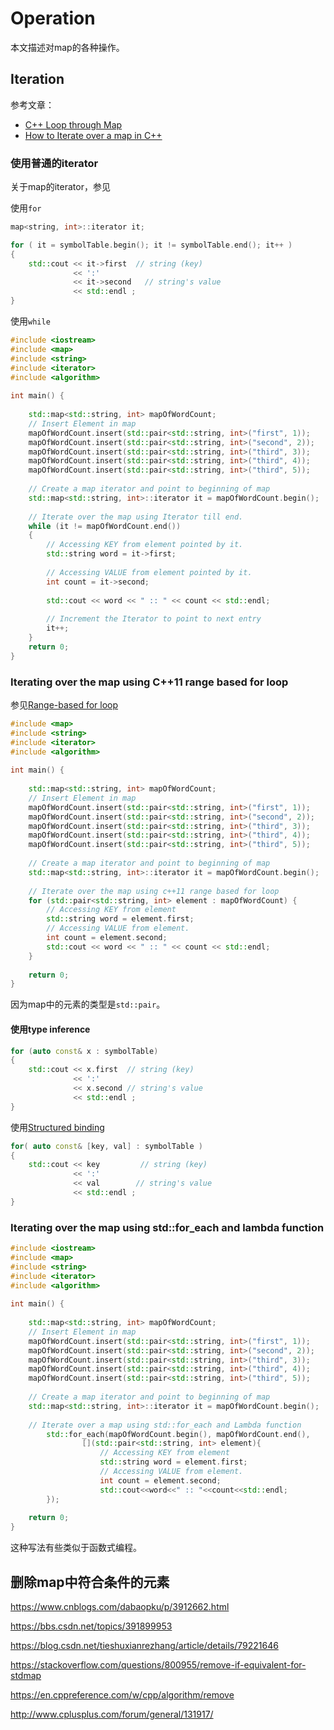 # Operation

本文描述对map的各种操作。

## Iteration

参考文章：

- [C++ Loop through Map](https://stackoverflow.com/questions/26281979/c-loop-through-map)
- [How to Iterate over a map in C++](https://thispointer.com/how-to-iterate-over-a-map-in-c/)

### 使用普通的iterator

关于map的iterator，参见

使用`for`

```c++
map<string, int>::iterator it;

for ( it = symbolTable.begin(); it != symbolTable.end(); it++ )
{
    std::cout << it->first  // string (key)
              << ':'
              << it->second   // string's value 
              << std::endl ;
}
```

使用`while`

```c++
#include <iostream>
#include <map>
#include <string>
#include <iterator>
#include <algorithm>
 
int main() {
 
	std::map<std::string, int> mapOfWordCount;
	// Insert Element in map
	mapOfWordCount.insert(std::pair<std::string, int>("first", 1));
	mapOfWordCount.insert(std::pair<std::string, int>("second", 2));
	mapOfWordCount.insert(std::pair<std::string, int>("third", 3));
	mapOfWordCount.insert(std::pair<std::string, int>("third", 4));
	mapOfWordCount.insert(std::pair<std::string, int>("third", 5));
 
	// Create a map iterator and point to beginning of map
	std::map<std::string, int>::iterator it = mapOfWordCount.begin();
 
	// Iterate over the map using Iterator till end.
	while (it != mapOfWordCount.end())
	{
		// Accessing KEY from element pointed by it.
		std::string word = it->first;
 
		// Accessing VALUE from element pointed by it.
		int count = it->second;
 
		std::cout << word << " :: " << count << std::endl;
 
		// Increment the Iterator to point to next entry
		it++;
	}
	return 0;
}
```

### Iterating over the map using C++11 range based for loop

参见[Range-based for loop](https://en.cppreference.com/w/cpp/language/range-for)

```c++
#include <map>
#include <string>
#include <iterator>
#include <algorithm>
 
int main() {
 
	std::map<std::string, int> mapOfWordCount;
	// Insert Element in map
	mapOfWordCount.insert(std::pair<std::string, int>("first", 1));
	mapOfWordCount.insert(std::pair<std::string, int>("second", 2));
	mapOfWordCount.insert(std::pair<std::string, int>("third", 3));
	mapOfWordCount.insert(std::pair<std::string, int>("third", 4));
	mapOfWordCount.insert(std::pair<std::string, int>("third", 5));
 
	// Create a map iterator and point to beginning of map
	std::map<std::string, int>::iterator it = mapOfWordCount.begin();
 
	// Iterate over the map using c++11 range based for loop
	for (std::pair<std::string, int> element : mapOfWordCount) {
		// Accessing KEY from element
		std::string word = element.first;
		// Accessing VALUE from element.
		int count = element.second;
		std::cout << word << " :: " << count << std::endl;
	}
 
	return 0;
}
```

因为map中的元素的类型是`std::pair`。

#### 使用type inference

```c++
for (auto const& x : symbolTable)
{
    std::cout << x.first  // string (key)
              << ':' 
              << x.second // string's value 
              << std::endl ;
}
```

使用[Structured binding](https://en.cppreference.com/w/cpp/language/structured_binding)

```cpp
for( auto const& [key, val] : symbolTable )
{
    std::cout << key         // string (key)
              << ':'  
              << val        // string's value
              << std::endl ;
}
```



### Iterating over the map using std::for_each and lambda function

```c++
#include <iostream>
#include <map>
#include <string>
#include <iterator>
#include <algorithm>
 
int main() {
 
	std::map<std::string, int> mapOfWordCount;
	// Insert Element in map
	mapOfWordCount.insert(std::pair<std::string, int>("first", 1));
	mapOfWordCount.insert(std::pair<std::string, int>("second", 2));
	mapOfWordCount.insert(std::pair<std::string, int>("third", 3));
	mapOfWordCount.insert(std::pair<std::string, int>("third", 4));
	mapOfWordCount.insert(std::pair<std::string, int>("third", 5));
 
	// Create a map iterator and point to beginning of map
	std::map<std::string, int>::iterator it = mapOfWordCount.begin();
 
	// Iterate over a map using std::for_each and Lambda function
		std::for_each(mapOfWordCount.begin(), mapOfWordCount.end(),
				[](std::pair<std::string, int> element){
					// Accessing KEY from element
					std::string word = element.first;
					// Accessing VALUE from element.
					int count = element.second;
					std::cout<<word<<" :: "<<count<<std::endl;
		});
 
	return 0;
}
```

这种写法有些类似于函数式编程。



## 删除map中符合条件的元素

https://www.cnblogs.com/dabaopku/p/3912662.html

https://bbs.csdn.net/topics/391899953

https://blog.csdn.net/tieshuxianrezhang/article/details/79221646

https://stackoverflow.com/questions/800955/remove-if-equivalent-for-stdmap

https://en.cppreference.com/w/cpp/algorithm/remove

http://www.cplusplus.com/forum/general/131917/